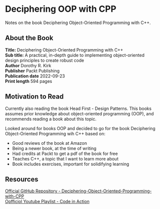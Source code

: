 # Deciphering OOP with CPP

Notes on the book Deciphering Object-Oriented Programming with C++.

## About the Book

**Title:** Deciphering Object-Oriented Programming with C++  
**Sub title:** A practical, in-depth guide to implementing object-oriented design principles to create robust code  
**Author** Dorothy R. Kirk  
**Publisher** Packt Publishing  
**Publication date** 2022-09-23  
**Print length** 594 pages

## Motivation to Read

Currently also reading the book Head First - Design Patterns. This books assumes prior knowledge about object-oriented programming (OOP), and recommends reading a book about this topic.

Looked around for books OOP and decided to go for the book Deciphering Object-Oriented Programming wih C++ based on:

- Good reviews of the book at Amazon
- Being a newer book, at the time of writing
- Had credits at Packt to get a pdf of the book for free
- Teaches C++, a topic that I want to learn more about
- Book includes exercises, important for solidifying learning

## Resources

[Official GitHub Repository - Deciphering-Object-Oriented-Programming-with-CPP
](https://github.com/PacktPublishing/Deciphering-Object-Oriented-Programming-with-CPP)  
[Opfficiol Youtube Playlist - Code in Action](https://youtube.com/playlist?list=PLeLcvrwLe187nKFWVsXny-k0IIwYUQfm_&si=g1ZgwdvONaPgOcsw)  
